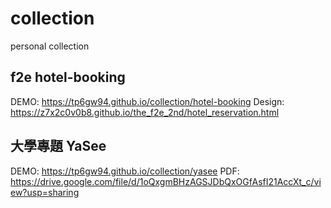 # collection
personal collection

## f2e hotel-booking
DEMO: https://tp6gw94.github.io/collection/hotel-booking
Design: https://z7x2c0v0b8.github.io/the_f2e_2nd/hotel_reservation.html

## 大學專題 YaSee
DEMO: https://tp6gw94.github.io/collection/yasee
PDF: https://drive.google.com/file/d/1oQxgmBHzAGSJDbQxOGfAsfI21AccXt_c/view?usp=sharing
